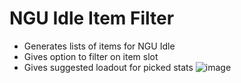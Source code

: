 # NGU Idle Item Filter
- Generates lists of items for NGU Idle
- Gives option to filter on item slot 
- Gives suggested loadout for picked stats
![image](https://github.com/Zeekb/ngu-idle-item-filter/assets/24407565/99dda632-bc11-43fa-bb0a-cec4e8211fbd)


